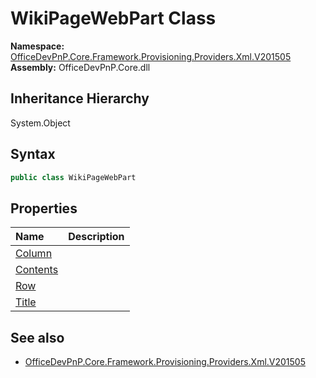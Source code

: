 # WikiPageWebPart Class
  

**Namespace:** [OfficeDevPnP.Core.Framework.Provisioning.Providers.Xml.V201505](OfficeDevPnP.Core.Framework.Provisioning.Providers.Xml.V201505.md)  
**Assembly:** OfficeDevPnP.Core.dll  
## Inheritance Hierarchy
System.Object  
## Syntax
```C#
public class WikiPageWebPart
```
## Properties
|**Name**|**Description**|
|:-----|:-----|
| [Column](OfficeDevPnP.Core.Framework.Provisioning.Providers.Xml.V201505.WikiPageWebPart.Column.md) | 
| [Contents](OfficeDevPnP.Core.Framework.Provisioning.Providers.Xml.V201505.WikiPageWebPart.Contents.md) | 
| [Row](OfficeDevPnP.Core.Framework.Provisioning.Providers.Xml.V201505.WikiPageWebPart.Row.md) | 
| [Title](OfficeDevPnP.Core.Framework.Provisioning.Providers.Xml.V201505.WikiPageWebPart.Title.md) | 
## See also
- [OfficeDevPnP.Core.Framework.Provisioning.Providers.Xml.V201505](OfficeDevPnP.Core.Framework.Provisioning.Providers.Xml.V201505.md)
